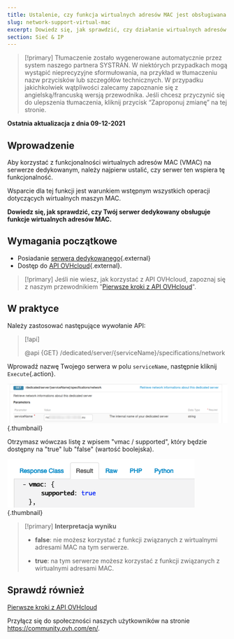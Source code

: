 ```yaml
---
title: Ustalenie, czy funkcja wirtualnych adresów MAC jest obsługiwana na serwerze dedykowanym
slug: network-support-virtual-mac
excerpt: Dowiedz się, jak sprawdzić, czy działanie wirtualnych adresów MAC jest obsługiwane na serwerze dedykowanym przez API OVHcloud
section: Sieć & IP
---
```


> [!primary]
> Tłumaczenie zostało wygenerowane automatycznie przez system naszego partnera SYSTRAN. W niektórych przypadkach mogą wystąpić nieprecyzyjne sformułowania, na przykład w tłumaczeniu nazw przycisków lub szczegółów technicznych. W przypadku jakichkolwiek wątpliwości zalecamy zapoznanie się z angielską/francuską wersją przewodnika. Jeśli chcesz przyczynić się do ulepszenia tłumaczenia, kliknij przycisk “Zaproponuj zmianę” na tej stronie.
>

**Ostatnia aktualizacja z dnia 09-12-2021**

## Wprowadzenie

Aby korzystać z funkcjonalności wirtualnych adresów MAC (VMAC) na serwerze dedykowanym, należy najpierw ustalić, czy serwer ten wspiera tę funkcjonalność.

Wsparcie dla tej funkcji jest warunkiem wstępnym wszystkich operacji dotyczących wirtualnych maszyn MAC.

**Dowiedz się, jak sprawdzić, czy Twój serwer dedykowany obsługuje funkcje wirtualnych adresów MAC.**

## Wymagania początkowe

- Posiadanie [serwera dedykowanego](https://www.ovhcloud.com/pl/bare-metal/){.external}
- Dostęp do [API OVHcloud](https://api.ovh.com/console/){.external}.

> [!primary]
> Jeśli nie wiesz, jak korzystać z API OVHcloud, zapoznaj się z naszym przewodnikiem "[Pierwsze kroki z API OVHcloud](https://docs.ovh.com/gb/en/api/first-steps-with-ovh-api/)".

## W praktyce

Należy zastosować następujące wywołanie API:

> [!api]
>
> @api {GET} /dedicated/server/{serviceName}/specifications/network
>

Wprowadź nazwę Twojego serwera w polu `serviceName`, następnie kliknij `Execute`{.action}.

![SVMAC](images/support_virtual_mac_02.png){.thumbnail}

Otrzymasz wówczas listę z wpisem "vmac / supported", który będzie dostępny na "true" lub "false" (wartość boolejska).

![SVMAC](images/support_virtual_mac_04.png){.thumbnail}

> [!primary]
> **Interpretacja wyniku**
>
> - **false**: nie możesz korzystać z funkcji związanych z wirtualnymi adresami MAC na tym serwerze.
>
> - **true**: na tym serwerze możesz korzystać z funkcji związanych z wirtualnymi adresami MAC.
>

## Sprawdź również

[Pierwsze kroki z API OVHcloud](https://docs.ovh.com/gb/en/api/first-steps-with-ovh-api/)

Przyłącz się do społeczności naszych użytkowników na stronie <https://community.ovh.com/en/>.